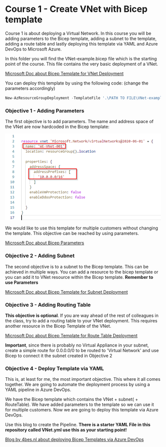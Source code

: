 # Course 1 - Create VNet with Bicep template

Course 1 is about deploying a Virtual Network. In this course you will be adding parameters to the Bicep template, adding a subnet to the template, adding a route table and lastly deploying this template via YAML and Azure DevOps to Microsoft Azure.

In this folder you will find the VNet-example.bicep file which is the starting point of the course. This file contains the very basic deployment of a VNet.

[Microsoft Doc about Bicep Template for VNet Deployment](https://docs.microsoft.com/en-us/azure/templates/microsoft.network/virtualnetworks?tabs=bicep)

You can deploy this template by using the following code: (change the parameters accordingly)

````Powershell
New-AzResourceGroupDeployment -TemplateFile '.\PATH TO FILE\VNet-example.bicep' -ResourceGroupName RESOURCEGROUPNAME
````

### Objective 1 - Adding Parameters

The first objective is to add parameters. The name and address space of the VNet are now hardcoded in the Bicep template:

![Hardcoded Parameters](https://github.com/Ruthhl3ss/AzureDevOpsCourse/blob/main/Images/VNethardcodedparameters.png)

We would like to use this template for multiple customers without changing the template. This objective can be reached by using parameters.

[Microsoft Doc about Bicep Parameters](https://docs.microsoft.com/en-us/azure/azure-resource-manager/bicep/parameters)


### Objective 2 - Adding Subnet

The second objective is to a subnet to the Bicep template. This can be achieved in multiple ways. You can add a resource to the bicep template or you can add it to VNet resource within the Bicep template. **Remember to use Parameters**

[Microsoft Doc about Bicep Template for Subnet Deployment](https://docs.microsoft.com/en-us/azure/templates/microsoft.network/virtualnetworks/subnets?tabs=bicep)


### Objective 3 - Adding Routing Table

**This objective is optional**. If you are way ahead of the rest of colleagues in the class, try to add a routing table to your VNet deployment. This requires another resource in the Bicep Template of the VNet. 

[Microsoft Doc about Bicep Template for Route Table Deployment](https://docs.microsoft.com/en-us/azure/templates/microsoft.network/routetables?tabs=bicep)

**Important**, since there is probably no Virtual Appliance in your subnet, create a simple route for 0.0.0.0/0 to be routed to 'Virtual Network' and use Bicep to connect it the subnet created in Objective 2


### Objective 4 - Deploy Template via YAML

This is, at least for me, the most important objective. This where it all comes together. We are going to automate the deployment process by using a YAML pipeline in Azure DevOps.

We have the Bicep template which contains the VNet + subnet( + RouteTable). We have added parameters to the template so we can use it for multiple customers. Now we are going to deploy this template via Azure DevOps.

Use this blog to create the Pipeline. **There is a starter YAML File in this repository called VNet.yml use this as your starting point!**


[Blog by 4bes.nl about deploying Bicep Templates via Azure DevOps](https://4bes.nl/2021/04/18/step-by-step-deploy-bicep-with-azure-devops-pipelines/)